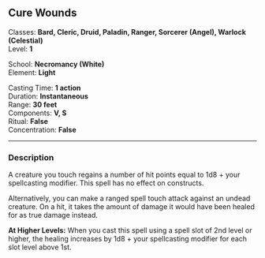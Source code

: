 ## Cure Wounds

Classes: **Bard, Cleric, Druid, Paladin, Ranger, Sorcerer (Angel), Warlock (Celestial)**  
Level: **1**  

School: **Necromancy (White)**  
Element: **Light**  

Casting Time: **1 action**  
Duration: **Instantaneous**  
Range: **30 feet**  
Components: **V, S**  
Ritual: **False**  
Concentration: **False**  

------

### Description

A creature you touch regains a number of hit points equal to 1d8 + your spellcasting modifier. This spell has no effect on constructs.

Alternatively, you can make a ranged spell touch attack against an undead creature. On a hit, it takes the amount of damage it would have been healed for as true damage instead.

**At Higher Levels:** When you cast this spell using a spell slot of 2nd level or higher, the healing increases by 1d8 + your spellcasting modifier for each slot level above 1st.